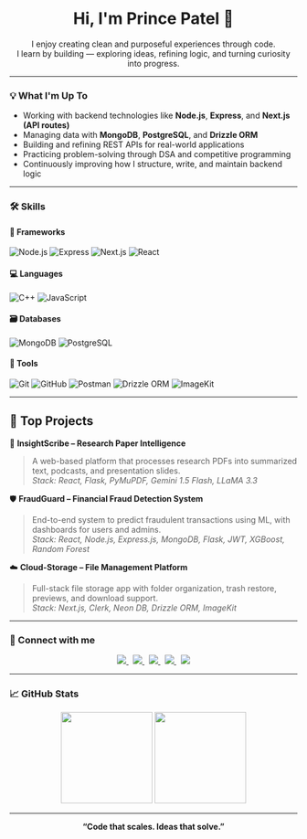 <h1 align="center">Hi, I'm Prince Patel 👋</h1>

<p align="center">
  I enjoy creating clean and purposeful experiences through code.<br/>
  I learn by building — exploring ideas, refining logic, and turning curiosity into progress.
</p>

---

### 💡 What I'm Up To

- Working with backend technologies like **Node.js**, **Express**, and **Next.js (API routes)**
- Managing data with **MongoDB**, **PostgreSQL**, and **Drizzle ORM**
- Building and refining REST APIs for real-world applications
- Practicing problem-solving through DSA and competitive programming
- Continuously improving how I structure, write, and maintain backend logic


---

### 🛠️ Skills

#### 🚀 Frameworks
![Node.js](https://img.shields.io/badge/Node.js-339933?style=for-the-badge&logo=nodedotjs&logoColor=white)
![Express](https://img.shields.io/badge/Express.js-000000?style=for-the-badge&logo=express&logoColor=white)
![Next.js](https://img.shields.io/badge/Next.js-000000?style=for-the-badge&logo=nextdotjs&logoColor=white)
![React](https://img.shields.io/badge/React-61DAFB?style=for-the-badge&logo=react&logoColor=black)

#### 💻 Languages  
![C++](https://img.shields.io/badge/C++-00599C?style=for-the-badge&logo=c%2B%2B&logoColor=white)
![JavaScript](https://img.shields.io/badge/JavaScript-F7DF1E?style=for-the-badge&logo=javascript&logoColor=black)


#### 🗃️ Databases  
![MongoDB](https://img.shields.io/badge/MongoDB-4EA94B?style=for-the-badge&logo=mongodb&logoColor=white)
![PostgreSQL](https://img.shields.io/badge/PostgreSQL-336791?style=for-the-badge&logo=postgresql&logoColor=white)

#### 🧰 Tools  
![Git](https://img.shields.io/badge/Git-F05032?style=for-the-badge&logo=git&logoColor=white)
![GitHub](https://img.shields.io/badge/GitHub-181717?style=for-the-badge&logo=github&logoColor=white)
![Postman](https://img.shields.io/badge/Postman-FF6C37?style=for-the-badge&logo=postman&logoColor=white)
![Drizzle ORM](https://img.shields.io/badge/Drizzle-000000?style=for-the-badge&logo=data&logoColor=white)
![ImageKit](https://img.shields.io/badge/ImageKit-27B7E6?style=for-the-badge&logo=imagekit&logoColor=white)


---

## 🚀 Top Projects

🔬 **InsightScribe – Research Paper Intelligence**  
> A web-based platform that processes research PDFs into summarized text, podcasts, and presentation slides.  
> *Stack: React, Flask, PyMuPDF, Gemini 1.5 Flash, LLaMA 3.3*

🛡 **FraudGuard – Financial Fraud Detection System**  
> End-to-end system to predict fraudulent transactions using ML, with dashboards for users and admins.  
> *Stack: React, Node.js, Express.js, MongoDB, Flask, JWT, XGBoost, Random Forest*

☁️ **Cloud-Storage – File Management Platform**  
> Full-stack file storage app with folder organization, trash restore, previews, and download support.  
> *Stack: Next.js, Clerk, Neon DB, Drizzle ORM, ImageKit*


---

### 🧠 Connect with me

<p align="center">
  <a href="https://www.linkedin.com/in/prince-patel-3a5b40292/">
    <img src="https://img.shields.io/badge/LinkedIn-0077B5?style=for-the-badge&logo=linkedin&logoColor=white"/>
  </a>
  &nbsp;
  <a href="mailto:princepatel5598@gmail.com">
    <img src="https://img.shields.io/badge/Email-D14836?style=for-the-badge&logo=gmail&logoColor=white"/>
  </a>
  &nbsp;
  <a href="https://leetcode.com/u/princepatel5598">
    <img src="https://img.shields.io/badge/LeetCode-FFA116?style=for-the-badge&logo=leetcode&logoColor=white"/>
  </a>
  &nbsp;
  <a href="https://codeforces.com/profile/PrincePatel4806">
    <img src="https://img.shields.io/badge/Codeforces-1F8ACB?style=for-the-badge&logo=codeforces&logoColor=white"/>
  </a>
  &nbsp;
  <a href="https://www.codechef.com/users/prince5598">
    <img src="https://img.shields.io/badge/CodeChef-5B4638?style=for-the-badge&logo=codechef&logoColor=white"/>
  </a>
</p>

---

### 📈 GitHub Stats

<p align="center">
  <img src="https://github-readme-stats.vercel.app/api?username=Prince5598&show_icons=true&theme=tokyonight&hide=issues&count_private=true" height="160"/>
  <img src="https://github-readme-stats.vercel.app/api/top-langs/?username=Prince5598&layout=compact&theme=tokyonight" height="160"/>
</p>

---

<p align="center"><strong>“Code that scales. Ideas that solve.”</strong></p>
